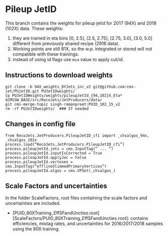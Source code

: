 # Pileup JetID

This branch contains the weights for pileup jetid for 2017 (94X) and 2018 (102X) data. These weights:

1. they are trained in eta bins [0, 2.5], [2.5, 2.75], [2.75, 3.0], [3.0, 5.0] different from previously shared recipe (2916 data).
2. Working points are still 81X, so the w.p. integrated or stored will not compatible with these trainings.
3. instead of using id flags use `mva` value to apply cut/id.


## Instructions to download weights

```
git clone -b 94X_weights_DYJets_inc_v2 git@github.com:cms-jet/PUjetID.git PUJetIDweights/
cp PUJetIDWeights/weights/pileupJetId_{94,102}X_Eta* $CMSSW_BASE/src/RecoJets/JetProducers/data/
git cms-merge-topic singh-ramanpreet:PUID_102_15_v2
rm -rf PUJetIDweights/  ### If needed
```

 ## Changes in config file
 
```
from RecoJets.JetProducers.PileupJetID_cfi import _chsalgos_94x, _chsalgos_102x
process.load(“RecoJets.JetProducers.PileupJetID_cfi”)
process.pileupJetId.jets = cms.InputTag(“ ... ”)
process.pileupJetId.inputIsCorrected = True
process.pileupJetId.applyJec = False
process.pileupJetId.vertexes = cms.InputTag(“offlineSlimmedPrimaryVertices”)
process.pileupJetId.algos = cms.VPSet(_chsalgos_)
```

## Scale Factors and uncertainties

In the folder ScaleFactors, root files containing the scale factors and uncertainties are included. 

   * [PUID_80XTraining_EffSFandUncties.root][ScaleFactors/PUID_80XTraining_EffSFandUncties.root]: contains efficiencies, mistag rates, and uncertainties for 2016/2017/2018 samples using the 80X training.
